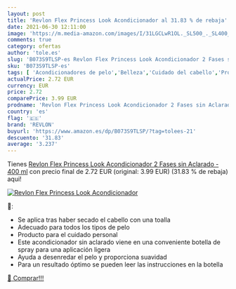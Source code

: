 ```yaml
---
layout: post
title: 'Revlon Flex Princess Look Acondicionador al 31.83 % de rebaja'
date: 2021-06-30 12:11:00
image: 'https://m.media-amazon.com/images/I/31LGCLwR1OL._SL500_._SL400_.jpg'
comments: true
category: ofertas
author: 'tole.es'
slug: 'B073S9TLSP-es Revlon Flex Princess Look Acondicionador 2 Fases sin...'
sku: 'B073S9TLSP-es'
tags: [ 'Acondicionadores de pelo','Belleza','Cuidado del cabello','Productos para el cuidado del cabello','acondicionador','revlon', ]
actualPrice: 2.72 EUR
currency: EUR
price: 2.72
comparePrice: 3.99 EUR
prodname: 'Revlon Flex Princess Look Acondicionador 2 Fases sin Aclarado - 400 ml'
country: 'es'
flag: '🇪🇸'
brand: 'REVLON'
buyurl: 'https://www.amazon.es/dp/B073S9TLSP/?tag=tolees-21'
descuento: '31.83'
average: '3.237'
---
```


Tienes [Revlon Flex Princess Look Acondicionador 2 Fases sin Aclarado - 400 ml](https://www.amazon.es/dp/B073S9TLSP/?tag=tolees-21) con precio final de  2.72 EUR (original: 3.99 EUR) (31.83 %  de rebaja) aqui!

[![Revlon Flex Princess Look Acondicionador](https://m.media-amazon.com/images/I/31LGCLwR1OL._SL500_._SL400_.jpg)](https://www.amazon.es/dp/B073S9TLSP/?tag=tolees-21)

🔎:

- Se aplica tras haber secado el cabello con una toalla
- Adecuado para todos los tipos de pelo
- Producto para el cuidado personal
- Este acondicionador sin aclarado viene en una conveniente botella de spray para una aplicación ligera
- Ayuda a desenredar el pelo y proporciona suavidad
- Para un resultado óptimo se pueden leer las instrucciones en la botella

[🛒 Comprar!!!](https://www.amazon.es/dp/B073S9TLSP/?tag=tolees-21)
